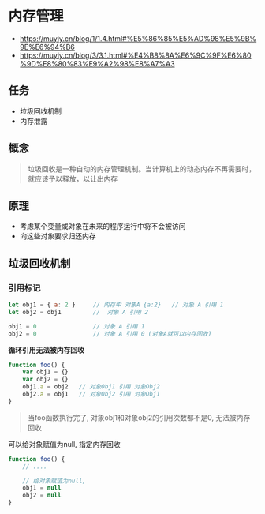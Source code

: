 # 内存管理

- https://muyiy.cn/blog/1/1.4.html#%E5%86%85%E5%AD%98%E5%9B%9E%E6%94%B6
- https://muyiy.cn/blog/3/3.1.html#%E4%B8%8A%E6%9C%9F%E6%80%9D%E8%80%83%E9%A2%98%E8%A7%A3

## 任务
- 垃圾回收机制
- 内存泄露

## 概念

> 垃圾回收是一种自动的内存管理机制。当计算机上的动态内存不再需要时，就应该予以释放，以让出内存

## 原理
- 考虑某个变量或对象在未来的程序运行中将不会被访问
- 向这些对象要求归还内存

## 垃圾回收机制

### 引用标记

```js
let obj1 = { a: 2 }     // 内存中 对象A {a:2}   // 对象 A 引用 1
let obj2 = obj1         //  对象 A 引用 2

obj1 = 0                // 对象 A 引用 1
obj2 = 0                // 对象 A 引用 0 (对象A就可以内存回收)
```

**循环引用无法被内存回收**
```js
function foo() {
    var obj1 = {}
    var obj2 = {}
    obj1.a = obj2   // 对象Obj1 引用 对象Obj2
    obj2.a = obj1   // 对象Obj2 引用 对象Obj1
}
```

> 当foo函数执行完了, 对象obj1和对象obj2的引用次数都不是0, 无法被内存回收

可以给对象赋值为null, 指定内存回收

```js
function foo() {
    // ....

    // 给对象赋值为null, 
    obj1 = null
    obj2 = null
}
```

